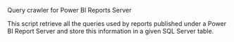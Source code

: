 Query crawler for Power BI Reports Server

This script retrieve all the queries used by reports published under a Power BI Report Server and store this information in a given SQL Server table.